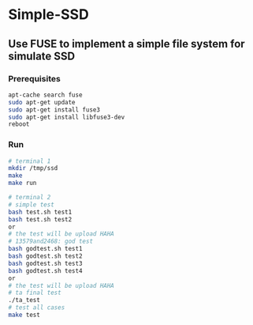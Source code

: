 # Simple-SSD
## Use FUSE to implement a simple file system for simulate SSD

### Prerequisites
```bash
apt-cache search fuse
sudo apt-get update
sudo apt-get install fuse3
sudo apt-get install libfuse3-dev
reboot 
```

### Run
```bash
# terminal 1
mkdir /tmp/ssd
make
make run

# terminal 2
# simple test
bash test.sh test1
bash test.sh test2
or
# the test will be upload HAHA
# 13579and2468: god test
bash godtest.sh test1
bash godtest.sh test2
bash godtest.sh test3
bash godtest.sh test4
or
# the test will be upload HAHA
# ta final test
./ta_test
# test all cases
make test 
```